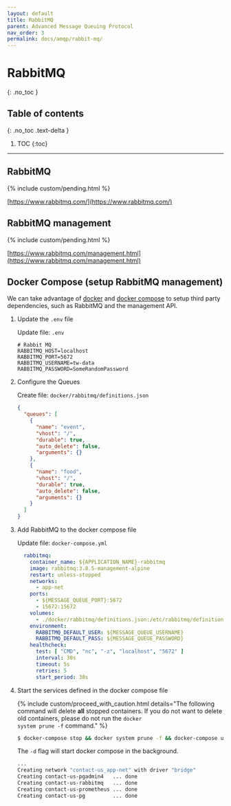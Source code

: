 ```yaml
---
layout: default
title: RabbitMQ
parent: Advanced Message Queuing Protocol
nav_order: 3
permalink: docs/amqp/rabbit-mq/
---
```


# RabbitMQ
{: .no_toc }

## Table of contents
{: .no_toc .text-delta }

1. TOC
{:toc}

---

## RabbitMQ

{% include custom/pending.html %}

[https://www.rabbitmq.com/](https://www.rabbitmq.com/)

## RabbitMQ management

{% include custom/pending.html %}

[https://www.rabbitmq.com/management.html](https://www.rabbitmq.com/management.html)

## Docker Compose (setup RabbitMQ management)

We can take advantage of [docker](https://docs.docker.com/) and [docker compose](https://docs.docker.com/compose/) to setup third party dependencies, such as RabbitMQ and the management API.

1. Update the `.env` file

   Update file: `.env`

   ```properties
   # Rabbit MQ
   RABBITMQ_HOST=localhost
   RABBITMQ_PORT=5672
   RABBITMQ_USERNAME=tw-data
   RABBITMQ_PASSWORD=SomeRandomPassword
   ```

1. Configure the Queues

   Create file: `docker/rabbitmq/definitions.json`

   ```json
   {
     "queues": [
       {
         "name": "event",
         "vhost": "/",
         "durable": true,
         "auto_delete": false,
         "arguments": {}
       },
       {
         "name": "food",
         "vhost": "/",
         "durable": true,
         "auto_delete": false,
         "arguments": {}
       }
     ]
   }
   ```

1. Add RabbitMQ to the docker compose file

   Update file: `docker-compose.yml`

   ```yaml
     rabbitmq:
       container_name: ${APPLICATION_NAME}-rabbitmq
       image: rabbitmq:3.8.5-management-alpine
       restart: unless-stopped
       networks:
         - app-net
       ports:
         - ${MESSAGE_QUEUE_PORT}:5672
         - 15672:15672
       volumes:
         - ./docker/rabbitmq/definitions.json:/etc/rabbitmq/definitions.json:ro
       environment:
         RABBITMQ_DEFAULT_USER: ${MESSAGE_QUEUE_USERNAME}
         RABBITMQ_DEFAULT_PASS: ${MESSAGE_QUEUE_PASSWORD}
       healthcheck:
         test: [ "CMD", "nc", "-z", "localhost", "5672" ]
         interval: 30s
         timeout: 5s
         retries: 5
         start_period: 30s
   ```

1. Start the services defined in the docker compose file

   {% include custom/proceed_with_caution.html details="The following command will delete <strong>all</strong> stopped containers.  If you do not want to delete old containers, please do not run the <code>docker system prune -f</code> command." %}

   ```bash
   $ docker-compose stop && docker system prune -f && docker-compose up -d
   ```

   The `-d` flag will start docker compose in the background.

   ```bash
   ...
   Creating network "contact-us_app-net" with driver "bridge"
   Creating contact-us-pgadmin4   ... done
   Creating contact-us-rabbitmq   ... done
   Creating contact-us-prometheus ... done
   Creating contact-us-pg         ... done
   ```
